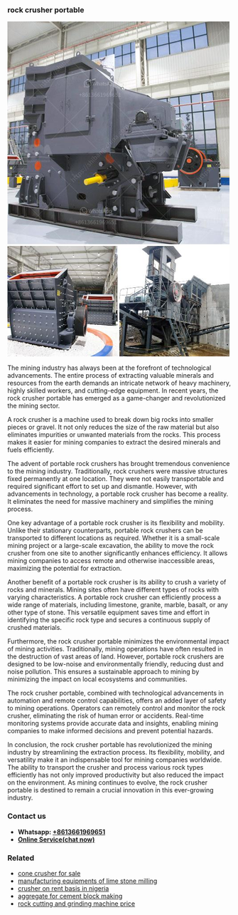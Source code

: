 <h3>rock crusher portable</h3><img src='1703042405.jpg' alt=''><p>The mining industry has always been at the forefront of technological advancements. The entire process of extracting valuable minerals and resources from the earth demands an intricate network of heavy machinery, highly skilled workers, and cutting-edge equipment. In recent years, the rock crusher portable has emerged as a game-changer and revolutionized the mining sector.</p><p>A rock crusher is a machine used to break down big rocks into smaller pieces or gravel. It not only reduces the size of the raw material but also eliminates impurities or unwanted materials from the rocks. This process makes it easier for mining companies to extract the desired minerals and fuels efficiently.</p><p>The advent of portable rock crushers has brought tremendous convenience to the mining industry. Traditionally, rock crushers were massive structures fixed permanently at one location. They were not easily transportable and required significant effort to set up and dismantle. However, with advancements in technology, a portable rock crusher has become a reality. It eliminates the need for massive machinery and simplifies the mining process.</p><p>One key advantage of a portable rock crusher is its flexibility and mobility. Unlike their stationary counterparts, portable rock crushers can be transported to different locations as required. Whether it is a small-scale mining project or a large-scale excavation, the ability to move the rock crusher from one site to another significantly enhances efficiency. It allows mining companies to access remote and otherwise inaccessible areas, maximizing the potential for extraction.</p><p>Another benefit of a portable rock crusher is its ability to crush a variety of rocks and minerals. Mining sites often have different types of rocks with varying characteristics. A portable rock crusher can efficiently process a wide range of materials, including limestone, granite, marble, basalt, or any other type of stone. This versatile equipment saves time and effort in identifying the specific rock type and secures a continuous supply of crushed materials.</p><p>Furthermore, the rock crusher portable minimizes the environmental impact of mining activities. Traditionally, mining operations have often resulted in the destruction of vast areas of land. However, portable rock crushers are designed to be low-noise and environmentally friendly, reducing dust and noise pollution. This ensures a sustainable approach to mining by minimizing the impact on local ecosystems and communities.</p><p>The rock crusher portable, combined with technological advancements in automation and remote control capabilities, offers an added layer of safety to mining operations. Operators can remotely control and monitor the rock crusher, eliminating the risk of human error or accidents. Real-time monitoring systems provide accurate data and insights, enabling mining companies to make informed decisions and prevent potential hazards.</p><p>In conclusion, the rock crusher portable has revolutionized the mining industry by streamlining the extraction process. Its flexibility, mobility, and versatility make it an indispensable tool for mining companies worldwide. The ability to transport the crusher and process various rock types efficiently has not only improved productivity but also reduced the impact on the environment. As mining continues to evolve, the rock crusher portable is destined to remain a crucial innovation in this ever-growing industry.</p><h3>Contact us</h3><ul><li><strong>Whatsapp:&nbsp;<a href="https://wa.me/8613661969651">+8613661969651</a></strong></li><li><a href="https://swt.shibang-china.com/?git&amp;zhl&amp;rock crusher portable"><strong>Online Service(chat now)</strong></a></li></ul><h3>Related</h3><ul><li><a href='cone crusher for sale.md'>cone crusher for sale</a></li><li><a href='manufacturing equipments of lime stone milling.md'>manufacturing equipments of lime stone milling</a></li><li><a href='crusher on rent basis in nigeria.md'>crusher on rent basis in nigeria</a></li><li><a href='aggregate for cement block making.md'>aggregate for cement block making</a></li><li><a href='rock cutting and grinding machine price.md'>rock cutting and grinding machine price</a></li></ul>